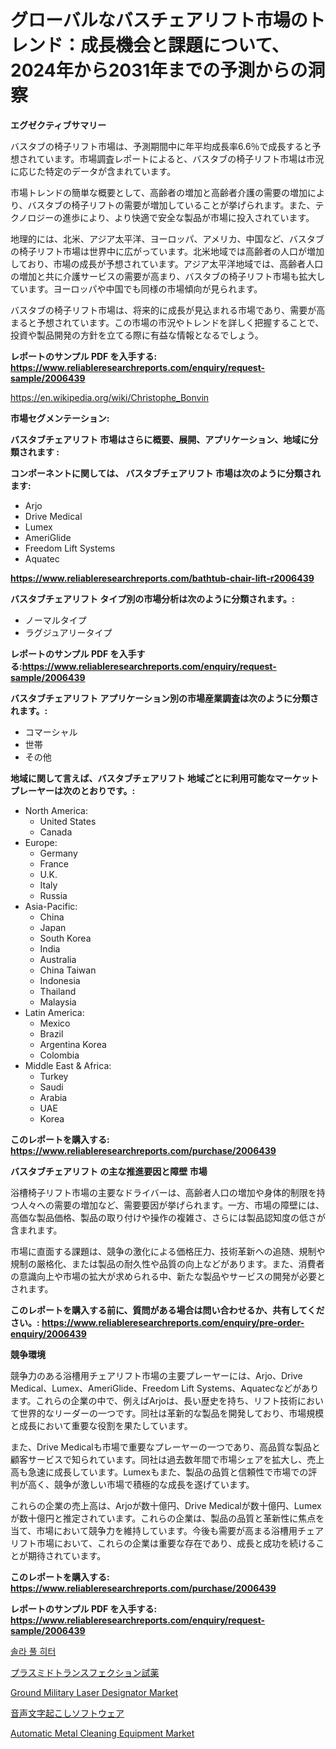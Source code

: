 <p><h1>グローバルなバスチェアリフト市場のトレンド：成長機会と課題について、2024年から2031年までの予測からの洞察</h1></p><p><strong>エグゼクティブサマリー</strong></p>
<p><p>バスタブの椅子リフト市場は、予測期間中に年平均成長率6.6％で成長すると予想されています。市場調査レポートによると、バスタブの椅子リフト市場は市況に応じた特定のデータが含まれています。</p><p>市場トレンドの簡単な概要として、高齢者の増加と高齢者介護の需要の増加により、バスタブの椅子リフトの需要が増加していることが挙げられます。また、テクノロジーの進歩により、より快適で安全な製品が市場に投入されています。</p><p>地理的には、北米、アジア太平洋、ヨーロッパ、アメリカ、中国など、バスタブの椅子リフト市場は世界中に広がっています。北米地域では高齢者の人口が増加しており、市場の成長が予想されています。アジア太平洋地域では、高齢者人口の増加と共に介護サービスの需要が高まり、バスタブの椅子リフト市場も拡大しています。ヨーロッパや中国でも同様の市場傾向が見られます。</p><p>バスタブの椅子リフト市場は、将来的に成長が見込まれる市場であり、需要が高まると予想されています。この市場の市況やトレンドを詳しく把握することで、投資や製品開発の方針を立てる際に有益な情報となるでしょう。</p></p>
<p><strong>レポートのサンプル PDF を入手する: <a href="https://www.reliableresearchreports.com/enquiry/request-sample/2006439">https://www.reliableresearchreports.com/enquiry/request-sample/2006439</a></strong></p>
<p><a href="https://en.wikipedia.org/wiki/Christophe_Bonvin">https://en.wikipedia.org/wiki/Christophe_Bonvin</a></p>
<p><strong>市場セグメンテーション:</strong></p>
<p><strong> バスタブチェアリフト 市場はさらに概要、展開、アプリケーション、地域に分類されます :</strong></p>
<p><strong>コンポーネントに関しては、 バスタブチェアリフト 市場は次のように分類されます:</strong></p>
<p><ul><li>Arjo</li><li>Drive Medical</li><li>Lumex</li><li>AmeriGlide</li><li>Freedom Lift Systems</li><li>Aquatec</li></ul></p>
<p><strong><a href="https://www.reliableresearchreports.com/bathtub-chair-lift-r2006439">https://www.reliableresearchreports.com/bathtub-chair-lift-r2006439</a></strong></p>
<p><strong> バスタブチェアリフト タイプ別の市場分析は次のように分類されます。:</strong></p>
<p><ul><li>ノーマルタイプ</li><li>ラグジュアリータイプ</li></ul></p>
<p><strong>レポートのサンプル PDF を入手する:<a href="https://www.reliableresearchreports.com/enquiry/request-sample/2006439">https://www.reliableresearchreports.com/enquiry/request-sample/2006439</a></strong></p>
<p><strong> バスタブチェアリフト アプリケーション別の市場産業調査は次のように分類されます。:</strong></p>
<p><ul><li>コマーシャル</li><li>世帯</li><li>その他</li></ul></p>
<p><strong>地域に関して言えば、バスタブチェアリフト 地域ごとに利用可能なマーケットプレーヤーは次のとおりです。:</strong></p>
<p><ul>
    <li>
        North America:
        <ul>
            <li>United States</li>
            <li>Canada</li>
        </ul>
    </li>
    <li>
        Europe:
        <ul>
            <li>Germany</li>
            <li>France</li>
            <li>U.K.</li>
            <li>Italy</li>
            <li>Russia</li>
        </ul>
    </li>
    <li>
        Asia-Pacific:
        <ul>
            <li>China</li>
            <li>Japan</li>
            <li>South Korea</li>
            <li>India</li>
            <li>Australia</li>
            <li>China Taiwan</li>
            <li>Indonesia</li>
            <li>Thailand</li>
            <li>Malaysia</li>
        </ul>
    </li>
    <li>
        Latin America:
        <ul>
            <li>Mexico</li>
            <li>Brazil</li>
            <li>Argentina Korea</li>
            <li>Colombia</li>
        </ul>
    </li>
    <li>
        Middle East & Africa:
        <ul>
            <li>Turkey</li>
            <li>Saudi</li>
            <li>Arabia</li>
            <li>UAE</li>
            <li>Korea</li>
        </ul>
    </li>
    </ul></p>
<p><strong>このレポートを購入する: <a href="https://www.reliableresearchreports.com/purchase/2006439">https://www.reliableresearchreports.com/purchase/2006439</a></strong></p>
<p><strong>バスタブチェアリフト の主な推進要因と障壁 市場</strong></p>
<p><p>浴槽椅子リフト市場の主要なドライバーは、高齢者人口の増加や身体的制限を持つ人々への需要の増加など、需要要因が挙げられます。一方、市場の障壁には、高価な製品価格、製品の取り付けや操作の複雑さ、さらには製品認知度の低さが含まれます。</p><p>市場に直面する課題は、競争の激化による価格圧力、技術革新への追随、規制や規制の厳格化、または製品の耐久性や品質の向上などがあります。また、消費者の意識向上や市場の拡大が求められる中、新たな製品やサービスの開発が必要とされます。</p></p>
<p><strong>このレポートを購入する前に、質問がある場合は問い合わせるか、共有してください。: <a href="https://www.reliableresearchreports.com/enquiry/pre-order-enquiry/2006439">https://www.reliableresearchreports.com/enquiry/pre-order-enquiry/2006439</a></strong></p>
<p><strong>競争環境</strong></p>
<p><p>競争力のある浴槽用チェアリフト市場の主要プレーヤーには、Arjo、Drive Medical、Lumex、AmeriGlide、Freedom Lift Systems、Aquatecなどがあります。これらの企業の中で、例えばArjoは、長い歴史を持ち、リフト技術において世界的なリーダーの一つです。同社は革新的な製品を開発しており、市場規模と成長において重要な役割を果たしています。</p><p>また、Drive Medicalも市場で重要なプレーヤーの一つであり、高品質な製品と顧客サービスで知られています。同社は過去数年間で市場シェアを拡大し、売上高も急速に成長しています。Lumexもまた、製品の品質と信頼性で市場での評判が高く、競争が激しい市場で積極的な成長を遂げています。</p><p>これらの企業の売上高は、Arjoが数十億円、Drive Medicalが数十億円、Lumexが数十億円と推定されています。これらの企業は、製品の品質と革新性に焦点を当て、市場において競争力を維持しています。今後も需要が高まる浴槽用チェアリフト市場において、これらの企業は重要な存在であり、成長と成功を続けることが期待されています。</p></p>
<p><strong>このレポートを購入する: <a href="https://www.reliableresearchreports.com/purchase/2006439">https://www.reliableresearchreports.com/purchase/2006439</a></strong></p>
<p><strong>レポートのサンプル PDF を入手する: <a href="https://www.reliableresearchreports.com/enquiry/request-sample/2006439">https://www.reliableresearchreports.com/enquiry/request-sample/2006439</a></strong><strong></strong></p>
<p><p><a href="https://github.com/rcabello548/Market-Research-Report-List-3/blob/main/441897368634.md">솔라 풀 히터</a></p><p><a href="https://github.com/roulaayoub-saad/Market-Research-Report-List-3/blob/main/597356953880.md">プラスミドトランスフェクション試薬</a></p><p><a href="https://issuu.com/reportprime-2/docs/ground-military-laser-designator-market-size-2030.">Ground Military Laser Designator Market</a></p><p><a href="https://github.com/zjkmgcs938405/Market-Research-Report-List-4/blob/main/690493853879.md">音声文字起こしソフトウェア</a></p><p><a href="https://issuu.com/reportprime-2/docs/automatic-metal-cleaning-equipment-market-size-203">Automatic Metal Cleaning Equipment Market</a></p></p>